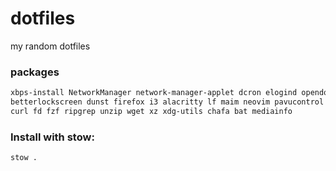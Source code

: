 # dotfiles
my random dotfiles

### packages
```sh
xbps-install NetworkManager network-manager-applet dcron elogind opendoas pipewire polkit polkit-gnome udiskie ufw xdg-desktop-portal xdg-desktop-portal-gtk xinit xorg zsh mpd \
betterlockscreen dunst firefox i3 alacritty lf maim neovim pavucontrol picom polybar rofi xclip ncmpcpp \
curl fd fzf ripgrep unzip wget xz xdg-utils chafa bat mediainfo
```

### Install with stow:
```bash
stow .
```
